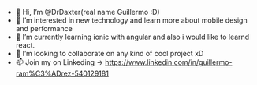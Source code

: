 - 👋 Hi, I’m @DrDaxter(real name Guillermo :D)
- 👀 I’m interested in new technology and learn more about mobile design and performance
- 🌱 I’m currently learning ionic with angular and also i would like to learnd react.
- 💞️ I’m looking to collaborate on any kind of cool project xD
- 📫  Join my on Linkeding -> https://www.linkedin.com/in/guillermo-ram%C3%ADrez-540129181

<!---
DrDaxter/DrDaxter is a ✨ special ✨ repository because its `README.md` (this file) appears on your GitHub profile.
You can click the Preview link to take a look at your changes.
--->
